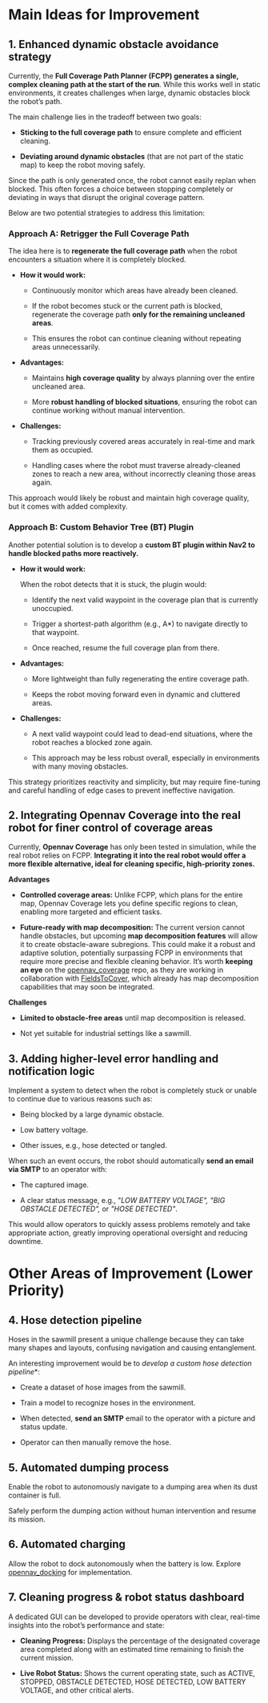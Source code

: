 # Main Ideas for Improvement

## 1. Enhanced dynamic obstacle avoidance strategy

Currently, the **Full Coverage Path Planner (FCPP) generates a single, complex cleaning path at the start of the run**.
While this works well in static environments, it creates challenges when large, dynamic obstacles block the robot’s path.

The main challenge lies in the tradeoff between two goals:

- **Sticking to the full coverage path** to ensure complete and efficient cleaning.

- **Deviating around dynamic obstacles** (that are not part of the static map) to keep the robot moving safely.

Since the path is only generated once, the robot cannot easily replan when blocked.
This often forces a choice between stopping completely or deviating in ways that disrupt the original coverage pattern.

Below are two potential strategies to address this limitation:

### Approach A: Retrigger the Full Coverage Path

The idea here is to **regenerate the full coverage path** when the robot encounters a situation where it is completely blocked.

- **How it would work:**

    - Continuously monitor which areas have already been cleaned.

    - If the robot becomes stuck or the current path is blocked, regenerate the coverage path **only for the remaining uncleaned areas**.

    - This ensures the robot can continue cleaning without repeating areas unnecessarily.

- **Advantages:**

    - Maintains **high coverage quality** by always planning over the entire uncleaned area.

    - More **robust handling of blocked situations**, ensuring the robot can continue working without manual intervention.

- **Challenges:**

    - Tracking previously covered areas accurately in real-time and mark them as occupied.

    - Handling cases where the robot must traverse already-cleaned zones to reach a new area, without incorrectly cleaning those areas again.


This approach would likely be robust and maintain high coverage quality, but it comes with added complexity.



### Approach B: Custom Behavior Tree (BT) Plugin

Another potential solution is to develop a **custom BT plugin within Nav2 to handle blocked paths more reactively.**

- **How it would work:**

    When the robot detects that it is stuck, the plugin would:

    - Identify the next valid waypoint in the coverage plan that is currently unoccupied.

    - Trigger a shortest-path algorithm (e.g., A*) to navigate directly to that waypoint.

    - Once reached, resume the full coverage plan from there.

- **Advantages:**

    - More lightweight than fully regenerating the entire coverage path.

    - Keeps the robot moving forward even in dynamic and cluttered areas.

- **Challenges:**

    - A next valid waypoint could lead to dead-end situations, where the robot reaches a blocked zone again.

    - This approach may be less robust overall, especially in environments with many moving obstacles.

This strategy prioritizes reactivity and simplicity, but may require fine-tuning and careful handling of edge cases to prevent ineffective navigation.

## 2. Integrating Opennav Coverage into the real robot for finer control of coverage areas

Currently, **Opennav Coverage** has only been tested in simulation, while the real robot relies on FCPP.
**Integrating it into the real robot would offer a more flexible alternative, ideal for cleaning specific, high-priority zones.**

**Advantages**

- **Controlled coverage areas:**
Unlike FCPP, which plans for the entire map, Opennav Coverage lets you define specific regions to clean, enabling more targeted and efficient tasks.

- **Future-ready with map decomposition:**
The current version cannot handle obstacles, but upcoming **map decomposition features** will allow it to create obstacle-aware subregions.
This could make it a robust and adaptive solution, potentially surpassing FCPP in environments that require more precise and flexible cleaning behavior.
It’s worth **keeping an eye** on the [opennav_coverage](https://github.com/open-navigation/opennav_coverage) repo, as they are working in collaboration with [FieldsToCover](https://github.com/Fields2Cover/Fields2Cover), which already has map decomposition capabilities that may soon be integrated.

**Challenges**

- **Limited to obstacle-free areas** until map decomposition is released.

- Not yet suitable for industrial settings like a sawmill.


## 3. Adding higher-level error handling and notification logic

Implement a system to detect when the robot is completely stuck or unable to continue due to various reasons such as:

- Being blocked by a large dynamic obstacle.

- Low battery voltage.

- Other issues, e.g., hose detected or tangled.

When such an event occurs, the robot should automatically **send an email via SMTP** to an operator with:

- The captured image.

- A clear status message, e.g., "<em>LOW BATTERY VOLTAGE", "BIG OBSTACLE DETECTED",</em> or <em>"HOSE DETECTED"</em>.

This would allow operators to quickly assess problems remotely and take appropriate action, greatly improving operational oversight and reducing downtime.



# Other Areas of Improvement (Lower Priority)

## 4. Hose detection pipeline

Hoses in the sawmill present a unique challenge because they can take many shapes and layouts, confusing navigation and causing entanglement.

An interesting improvement would be to *develop a custom hose detection pipeline**:

- Create a dataset of hose images from the sawmill.

- Train a model to recognize hoses in the environment.

- When detected, **send an SMTP** email to the operator with a picture and status update.

- Operator can then manually remove the hose.

## 5. Automated dumping process

Enable the robot to autonomously navigate to a dumping area when its dust container is full.

Safely perform the dumping action without human intervention and resume its mission.


## 6. Automated charging


Allow the robot to dock autonomously when the battery is low.
Explore [opennav_docking](https://github.com/open-navigation/opennav_docking) for implementation.

## 7. Cleaning progress & robot status dashboard

A dedicated GUI can be developed to provide operators with clear, real-time insights into the robot’s performance and state:

- **Cleaning Progress:**
Displays the percentage of the designated coverage area completed along with an estimated time remaining to finish the current mission.

- **Live Robot Status:**
Shows the current operating state, such as ACTIVE, STOPPED, OBSTACLE DETECTED, HOSE DETECTED, LOW BATTERY VOLTAGE, and other critical alerts.